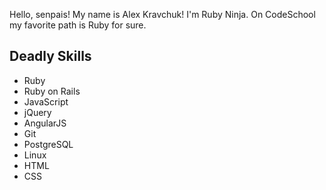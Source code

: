 Hello, senpais!
My name is Alex Kravchuk!
I'm Ruby Ninja.
On CodeSchool my favorite path is Ruby for sure.

Deadly Skills
--------------
* Ruby
* Ruby on Rails
* JavaScript
* jQuery
* AngularJS
* Git
* PostgreSQL
* Linux
* HTML
* CSS
